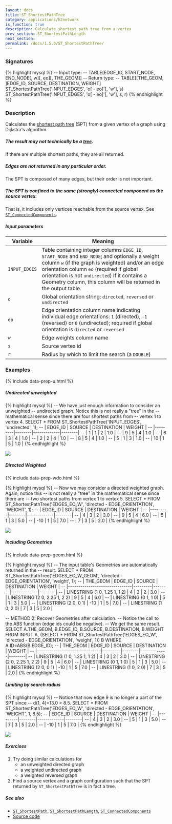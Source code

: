 ```yaml
---
layout: docs
title: ST_ShortestPathTree
category: applications/h2network
is_function: true
description: Calculate shortest path tree from a vertex
prev_section: ST_ShortestPathLength
next_section:
permalink: /docs/1.5.0/ST_ShortestPathTree/
---
```


### Signatures

{% highlight mysql %}
-- Input type:
--     TABLE[EDGE_ID, START_NODE, END_NODE[, w][, eo][, THE_GEOM]]
-- Return type:
--     TABLE[[THE_GEOM, ]EDGE_ID, SOURCE, DESTINATION, WEIGHT]
ST_ShortestPathTree('INPUT_EDGES', 'o[ - eo]'[, 'w'], s)
ST_ShortestPathTree('INPUT_EDGES', 'o[ - eo]'[, 'w'], s, r)
{% endhighlight %}

### Description

Calculates the [shortest path tree][wiki] (SPT) from a given vertex
of a graph using Dijkstra's algorithm.

<div class="note info">
  <h5>The result may not technically be a <a
  href="http://en.wikipedia.org/wiki/Tree_(graph_theory)">tree</a>.</h5>
  <p>If there are multiple shortest paths, they are all
  returned.</p>
</div>

<div class="note">
  <h5>Edges are not returned in any particular order.</h5>
  <p>The SPT is composed of many edges, but their order is not
  important.</p>
</div>

<div class="note">
  <h5>The SPT is confined to the same (strongly) connected component
  as the source vertex.</h5>
  <p>That is, it includes only vertices reachable from the source
  vertex. See <a
  href="../ST_ConnectedComponents"><code>ST_ConnectedComponents</code></a>.</p>
</div>

##### Input parameters

| Variable      | Meaning                                                                                                                                                                                                                                                                                                                 |
|---------------|-------------------------------------------------------------------------------------------------------------------------------------------------------------------------------------------------------------------------------------------------------------------------------------------------------------------------|
| `INPUT_EDGES` | Table containing integer columns `EDGE_ID`, `START_NODE` and `END_NODE`; and optionally a weight column `w` (if the graph is weighted) and/or an edge orientation column `eo` (required if global orientation is not `undirected`) If it contains a Geometry column, this column will be returned in the output table. |
| `o`           | Global orientation string: `directed`, `reversed` or `undirected`                                                                                                                                                                                                                                                       |
| `eo`          | Edge orientation column name indicating individual edge orientations: `1` (directed), `-1` (reversed) or `0` (undirected); required if global orientation is `directed` or `reversed`                                                                                                                                   |
| `w`           | Edge weights column name                                                                                                                                                                                                                                                                                                |
| `s`           | Source vertex id                                                                                                                                                                                                                                                                                                        |
| `r`           | Radius by which to limit the search (a `DOUBLE`)                                                                                                                                                                                                                                                                        |

### Examples

{% include data-prep-u.html %}

##### Undirected unweighted

{% highlight mysql %}
-- We have just enough information to consider an unweighted
-- undirected graph. Notice this is not really a "tree" in the
-- mathematical sense since there are four shortest paths from
-- vertex 1 to vertex 4.
SELECT * FROM ST_ShortestPathTree('INPUT_EDGES',
        'undirected', 1);
-- | EDGE_ID | SOURCE | DESTINATION | WEIGHT |
-- |---------|--------|-------------|--------|
-- |       1 |      1 |           2 |    1.0 |
-- |       9 |      5 |           4 |    1.0 |
-- |       6 |      3 |           4 |    1.0 |
-- |       2 |      2 |           4 |    1.0 |
-- |       8 |      5 |           4 |    1.0 |
-- |       5 |      1 |           3 |    1.0 |
-- |      10 |      1 |           5 |    1.0 |
{% endhighlight %}

<img class="displayed" src="../u-spt-1.svg">

##### Directed Weighted

{% include data-prep-wdo.html %}

{% highlight mysql %}
-- Now we may consider a directed weighted graph. Again, notice this
-- is not really a "tree" in the mathematical sense since there are
-- two shortest paths from vertex 1 to vertex 5.
SELECT * FROM ST_ShortestPathTree('EDGES_EO_W',
        'directed - EDGE_ORIENTATION', 'WEIGHT', 1);
-- | EDGE_ID | SOURCE | DESTINATION | WEIGHT |
-- |---------|--------|-------------|--------|
-- |       4 |      3 |           2 |    3.0 |
-- |       9 |      5 |           4 |    6.0 |
-- |       5 |      1 |           3 |    5.0 |
-- |     -10 |      1 |           5 |    7.0 |
-- |       7 |      3 |           5 |    2.0 |
{% endhighlight %}

<img class="displayed" src="../wdo-spt-1.svg">

##### Including Geometries

{% include data-prep-geom.html %}

{% highlight mysql %}
-- The input table's Geometries are automatically returned in the
-- result.
SELECT * FROM ST_ShortestPathTree('EDGES_EO_W_GEOM',
        'directed - EDGE_ORIENTATION', 'weight', 1);
-- | THE_GEOM                      | EDGE_ID | SOURCE | DESTINATION | WEIGHT |
-- |-------------------------------|---------|--------|-------------|--------|
-- | LINESTRING (1 0, 1.25 1, 1 2) |       4 |      3 |           2 |    3.0 |
-- | LINESTRING (2 0, 2.25 1, 2 2) |       9 |      5 |           4 |    6.0 |
-- | LINESTRING (0 1, 1 0)         |       5 |      1 |           3 |    5.0 |
-- | LINESTRING (2 0, 0 1)         |     -10 |      1 |           5 |    7.0 |
-- | LINESTRING (1 0, 2 0)         |       7 |      3 |           5 |    2.0 |

-- METHOD 2: Recover Geometries after calculation.
-- Notice the call to the ABS function (edge ids could be negative).
-- We get the same result.
SELECT A.THE_GEOM,
       B.EDGE_ID,
       B.SOURCE,
       B.DESTINATION,
       B.WEIGHT
FROM INPUT A,
     (SELECT * FROM ST_ShortestPathTree('EDGES_EO_W',
                 'directed - EDGE_ORIENTATION', 'weight', 1)) B
WHERE A.ID=ABS(B.EDGE_ID);
-- | THE_GEOM                      | EDGE_ID | SOURCE | DESTINATION | WEIGHT |
-- |-------------------------------|---------|--------|-------------|--------|
-- | LINESTRING (1 0, 1.25 1, 1 2) |       4 |      3 |           2 |    3.0 |
-- | LINESTRING (2 0, 2.25 1, 2 2) |       9 |      5 |           4 |    6.0 |
-- | LINESTRING (0 1, 1 0)         |       5 |      1 |           3 |    5.0 |
-- | LINESTRING (2 0, 0 1)         |     -10 |      1 |           5 |    7.0 |
-- | LINESTRING (1 0, 2 0)         |       7 |      3 |           5 |    2.0 |
{% endhighlight %}

##### Limiting by search radius

{% highlight mysql %}
-- Notice that now edge 9 is no longer a part of the SPT since
-- d(1, 4)=13.0 > 8.5.
SELECT * FROM ST_ShortestPathTree('EDGES_EO_W',
        'directed - EDGE_ORIENTATION', 'WEIGHT', 1, 8.5);
-- | EDGE_ID | SOURCE | DESTINATION | WEIGHT |
-- |---------|--------|-------------|--------|
-- |       4 |      3 |           2 |    3.0 |
-- |       5 |      1 |           3 |    5.0 |
-- |       7 |      3 |           5 |    2.0 |
-- |     -10 |      1 |           5 |    7.0 |
{% endhighlight %}

<img class="displayed" src="../wdo-spt-1-limit-8.5.svg">

##### Exercises

1. Try doing similar calculations for
    * an unweighted directed graph
    * a weighted undirected graph
    * a weighted reversed graph
2. Find a source vertex and a graph configuration such that the SPT
   returned by `ST_ShortestPathTree` is in fact a tree.

##### See also

* [`ST_ShortestPath`](../ST_ShortestPath),
  [`ST_ShortestPathLength`](../ST_ShortestPathLength),
  [`ST_ConnectedComponents`](../ST_ConnectedComponents)
* <a href="https://github.com/orbisgis/h2gis/blob/master/h2gis-network/src/main/java/org/h2gis/network/functions/ST_ShortestPathTree.java" target="_blank">Source code</a>

[wiki]: http://en.wikipedia.org/wiki/Shortest-path_tree
